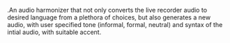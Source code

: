 .An audio harmonizer that not only converts the live recorder audio to desired language from a plethora of choices, but also generates a new audio, with user specified tone (informal, formal, neutral) and syntax of the intial audio, with suitable accent. 
